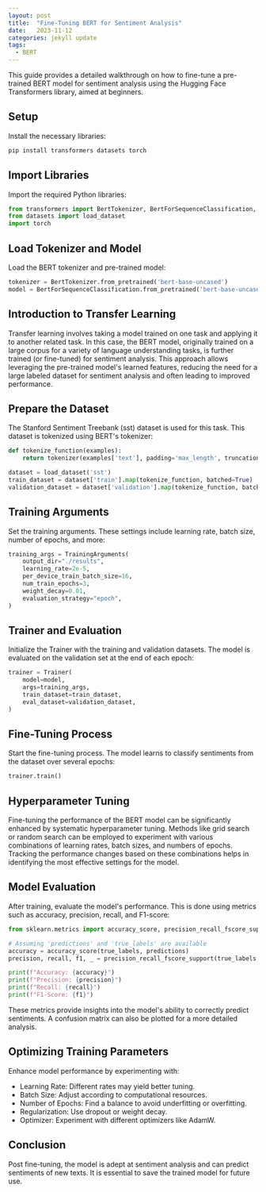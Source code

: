 ```yaml
---
layout: post
title:  "Fine-Tuning BERT for Sentiment Analysis"
date:   2023-11-12
categories: jekyll update
tags: 
  - BERT
---
```


This guide provides a detailed walkthrough on how to fine-tune a pre-trained BERT model for sentiment analysis using the Hugging Face Transformers library, aimed at beginners.

## Setup

Install the necessary libraries:

```bash
pip install transformers datasets torch
```

## Import Libraries

Import the required Python libraries:

```python
from transformers import BertTokenizer, BertForSequenceClassification, Trainer, TrainingArguments
from datasets import load_dataset
import torch
```

## Load Tokenizer and Model

Load the BERT tokenizer and pre-trained model:

```python
tokenizer = BertTokenizer.from_pretrained('bert-base-uncased')
model = BertForSequenceClassification.from_pretrained('bert-base-uncased')
```

## Introduction to Transfer Learning

Transfer learning involves taking a model trained on one task and applying it to another related task. In this case, the BERT model, originally trained on a large corpus for a variety of language understanding tasks, is further trained (or fine-tuned) for sentiment analysis. This approach allows leveraging the pre-trained model's learned features, reducing the need for a large labeled dataset for sentiment analysis and often leading to improved performance.

## Prepare the Dataset

The Stanford Sentiment Treebank (sst) dataset is used for this task. This dataset is tokenized using BERT's tokenizer:

```python
def tokenize_function(examples):
    return tokenizer(examples['text'], padding='max_length', truncation=True, max_length=512)

dataset = load_dataset('sst')
train_dataset = dataset['train'].map(tokenize_function, batched=True)
validation_dataset = dataset['validation'].map(tokenize_function, batched=True)
```

## Training Arguments

Set the training arguments. These settings include learning rate, batch size, number of epochs, and more:

```python
training_args = TrainingArguments(
    output_dir="./results",
    learning_rate=2e-5,
    per_device_train_batch_size=16,
    num_train_epochs=3,
    weight_decay=0.01,
    evaluation_strategy="epoch",
)
```

## Trainer and Evaluation

Initialize the Trainer with the training and validation datasets. The model is evaluated on the validation set at the end of each epoch:

```python
trainer = Trainer(
    model=model,
    args=training_args,
    train_dataset=train_dataset,
    eval_dataset=validation_dataset,
)
```

## Fine-Tuning Process

Start the fine-tuning process. The model learns to classify sentiments from the dataset over several epochs:

```python
trainer.train()
```

## Hyperparameter Tuning

Fine-tuning the performance of the BERT model can be significantly enhanced by systematic hyperparameter tuning. Methods like grid search or random search can be employed to experiment with various combinations of learning rates, batch sizes, and numbers of epochs. Tracking the performance changes based on these combinations helps in identifying the most effective settings for the model.

## Model Evaluation

After training, evaluate the model's performance. This is done using metrics such as accuracy, precision, recall, and F1-score:

```python
from sklearn.metrics import accuracy_score, precision_recall_fscore_support

# Assuming 'predictions' and 'true_labels' are available
accuracy = accuracy_score(true_labels, predictions)
precision, recall, f1, _ = precision_recall_fscore_support(true_labels, predictions, average='weighted')

print(f"Accuracy: {accuracy}")
print(f"Precision: {precision}")
print(f"Recall: {recall}")
print(f"F1-Score: {f1}")
```

These metrics provide insights into the model's ability to correctly predict sentiments. A confusion matrix can also be plotted for a more detailed analysis.

## Optimizing Training Parameters

Enhance model performance by experimenting with:

- Learning Rate: Different rates may yield better tuning.
- Batch Size: Adjust according to computational resources.
- Number of Epochs: Find a balance to avoid underfitting or overfitting.
- Regularization: Use dropout or weight decay.
- Optimizer: Experiment with different optimizers like AdamW.

## Conclusion

Post fine-tuning, the model is adept at sentiment analysis and can predict sentiments of new texts. It is essential to save the trained model for future use.
